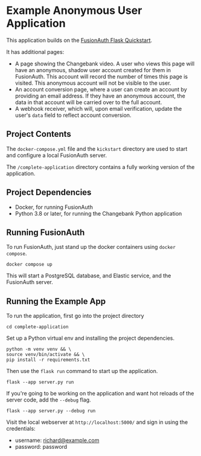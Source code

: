 # Example Anonymous User Application

This application builds on the [FusionAuth Flask Quickstart](https://fusionauth.io/docs/quickstarts/quickstart-python-flask-web).

It has additional pages:

* A page showing the Changebank video. A user who views this page will have an anonymous, shadow user account created for them in FusionAuth. This account will record the number of times this page is visited. This anonymous account will not be visible to the user.
* An account conversion page, where a user can create an account by providing an email address. If they have an anonymous account, the data in that account will be carried over to the full account.
* A webhook receiver, which will, upon email verification, update the user's `data` field to reflect account conversion.

## Project Contents

The `docker-compose.yml` file and the `kickstart` directory are used to start and configure a local FusionAuth server.

The `/complete-application` directory contains a fully working version of the application.

## Project Dependencies
* Docker, for running FusionAuth
* Python 3.8 or later, for running the Changebank Python application

## Running FusionAuth
To run FusionAuth, just stand up the docker containers using `docker compose`.

```shell
docker compose up
```

This will start a PostgreSQL database, and Elastic service, and the FusionAuth server.

## Running the Example App
To run the application, first go into the project directory

```shell
cd complete-application
```
Set up a Python virtual env and installing the project dependencies.

```shell
python -m venv venv && \
source venv/bin/activate && \
pip install -r requirements.txt
```

Then use the `flask run` command to start up the application.

```shell
flask --app server.py run
```

If you're going to be working on the application and want hot reloads of the server code, add the `--debug` flag.

```shell
flask --app server.py --debug run
```

Visit the local webserver at `http://localhost:5000/` and sign in using the credentials:

* username: richard@example.com
* password: password
